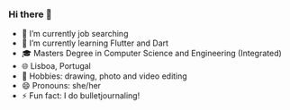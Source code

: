 ### Hi there 👋 

- 🔭 I’m currently job searching
- 🌱 I’m currently learning Flutter and Dart
- 🎓 Masters Degree in Computer Science and Engineering (Integrated)
- 🌐 Lisboa, Portugal
- 💟 Hobbies: drawing, photo and video editing
- 😄 Pronouns: she/her
- ⚡ Fun fact: I do bulletjournaling!

